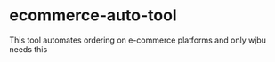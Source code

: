 # ecommerce-auto-tool
This tool automates ordering on e-commerce platforms and only wjbu needs this
